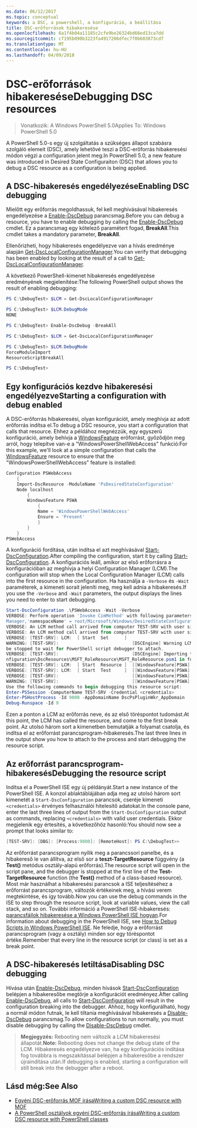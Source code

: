 ```yaml
---
ms.date: 06/12/2017
ms.topic: conceptual
keywords: a DSC, a powershell, a konfiguráció, a beállítása
title: DSC-erőforrások hibakeresése
ms.openlocfilehash: 6a1f4b04a11185c2cfe9be26324bd66ed13ca7dd
ms.sourcegitcommit: cf195b090b3223fa4917206dfec7f0b603873cdf
ms.translationtype: MT
ms.contentlocale: hu-HU
ms.lasthandoff: 04/09/2018
---
```

# <a name="debugging-dsc-resources"></a><span data-ttu-id="fab0b-103">DSC-erőforrások hibakeresése</span><span class="sxs-lookup"><span data-stu-id="fab0b-103">Debugging DSC resources</span></span>

> <span data-ttu-id="fab0b-104">Vonatkozik: A Windows PowerShell 5.0</span><span class="sxs-lookup"><span data-stu-id="fab0b-104">Applies To: Windows PowerShell 5.0</span></span>

<span data-ttu-id="fab0b-105">A PowerShell 5.0-s egy új szolgáltatás a szükséges állapot szabásra szolgáló elemeit (DSC), amely lehetővé teszi a DSC-erőforrás hibakeresési módon végzi a configuration jelent meg.</span><span class="sxs-lookup"><span data-stu-id="fab0b-105">In PowerShell 5.0, a new feature was introduced in Desired State Configuraiton (DSC) that allows you to debug a DSC resource as a configuration is being applied.</span></span>

## <a name="enabling-dsc-debugging"></a><span data-ttu-id="fab0b-106">A DSC-hibakeresés engedélyezése</span><span class="sxs-lookup"><span data-stu-id="fab0b-106">Enabling DSC debugging</span></span>
<span data-ttu-id="fab0b-107">Mielőtt egy erőforrás megoldhassuk, fel kell meghívásával hibakeresés engedélyezése a [Enable-DscDebug](https://technet.microsoft.com/library/mt517870.aspx) parancsmag.</span><span class="sxs-lookup"><span data-stu-id="fab0b-107">Before you can debug a resource, you have to enable debugging by calling the [Enable-DscDebug](https://technet.microsoft.com/library/mt517870.aspx) cmdlet.</span></span>
<span data-ttu-id="fab0b-108">Ez a parancsmag egy kötelező paramétert fogad, **BreakAll**.</span><span class="sxs-lookup"><span data-stu-id="fab0b-108">This cmdlet takes a mandatory parameter, **BreakAll**.</span></span>

<span data-ttu-id="fab0b-109">Ellenőrizheti, hogy hibakeresés engedélyezve van a hívás eredménye alapján [Get-DscLocalConfigurationManager](https://technet.microsoft.com/library/dn407378.aspx).</span><span class="sxs-lookup"><span data-stu-id="fab0b-109">You can verify that debugging has been enabled by looking at the result of a call to [Get-DscLocalConfigurationManager](https://technet.microsoft.com/library/dn407378.aspx).</span></span>

<span data-ttu-id="fab0b-110">A következő PowerShell-kimenet hibakeresés engedélyezése eredményének megjelenítése:</span><span class="sxs-lookup"><span data-stu-id="fab0b-110">The following PowerShell output shows the result of enabling debugging:</span></span>


```powershell
PS C:\DebugTest> $LCM = Get-DscLocalConfigurationManager

PS C:\DebugTest> $LCM.DebugMode
NONE

PS C:\DebugTest> Enable-DscDebug -BreakAll

PS C:\DebugTest> $LCM = Get-DscLocalConfigurationManager

PS C:\DebugTest> $LCM.DebugMode
ForceModuleImport
ResourceScriptBreakAll

PS C:\DebugTest>
```


## <a name="starting-a-configuration-with-debug-enabled"></a><span data-ttu-id="fab0b-111">Egy konfigurációs kezdve hibakeresési engedélyezve</span><span class="sxs-lookup"><span data-stu-id="fab0b-111">Starting a configuration with debug enabled</span></span>
<span data-ttu-id="fab0b-112">A DSC-erőforrás hibakeresési, olyan konfigurációt, amely meghívja az adott erőforrás indítsa el.</span><span class="sxs-lookup"><span data-stu-id="fab0b-112">To debug a DSC resource, you start a configuration that calls that resource.</span></span>
<span data-ttu-id="fab0b-113">Ehhez a példához megnézzük, egy egyszerű konfiguráció, amely behívja a [WindowsFeature](windowsfeatureResource.md) erőforrást, győződjön meg arról, hogy telepítve van-e a "WindowsPowerShellWebAccess" funkció:</span><span class="sxs-lookup"><span data-stu-id="fab0b-113">For this example, we'll look at a simple configuration that calls the [WindowsFeature](windowsfeatureResource.md) resource to ensure that the "WindowsPowerShellWebAccess" feature is installed:</span></span>

```powershell
Configuration PSWebAccess
    {
    Import-DscResource -ModuleName 'PsDesiredStateConfiguration'
    Node localhost
        {
        WindowsFeature PSWA
            {
            Name = 'WindowsPowerShellWebAccess'
            Ensure = 'Present'
            }
        }
    }
PSWebAccess
```
<span data-ttu-id="fab0b-114">A konfiguráció fordítása, után indítsa el azt meghívásával [Start-DscConfiguration](https://technet.microsoft.com/library/dn521623.aspx).</span><span class="sxs-lookup"><span data-stu-id="fab0b-114">After compiling the configuration, start it by calling [Start-DscConfiguration](https://technet.microsoft.com/library/dn521623.aspx).</span></span>
<span data-ttu-id="fab0b-115">A konfigurációs leáll, amikor az első erőforrásra a konfigurációban az meghívja a helyi Configuration Manager (LCM).</span><span class="sxs-lookup"><span data-stu-id="fab0b-115">The configuration will stop when the Local Configuration Manager (LCM) calls into the first resource in the configuration.</span></span>
<span data-ttu-id="fab0b-116">Ha használja a `-Verbose` és `-Wait` paraméterek, a kimeneti sorait jeleníti meg, meg kell adnia a hibakeresés.</span><span class="sxs-lookup"><span data-stu-id="fab0b-116">If you use the `-Verbose` and `-Wait` parameters, the output displays the lines you need to enter to start debugging.</span></span>

```powershell
Start-DscConfiguration .\PSWebAccess -Wait -Verbose
VERBOSE: Perform operation 'Invoke CimMethod' with following parameters, ''methodName' = SendConfigurationApply,'className' = MSFT_DSCLocalConfiguration
Manager,'namespaceName' = root/Microsoft/Windows/DesiredStateConfiguration'.
VERBOSE: An LCM method call arrived from computer TEST-SRV with user sid S-1-5-21-2127521184-1604012920-1887927527-108583.
VERBOSE: An LCM method call arrived from computer TEST-SRV with user sid S-1-5-21-2127521184-1604012920-1887927527-108583.
VERBOSE: [TEST-SRV]: LCM:  [ Start  Set      ]
WARNING: [TEST-SRV]:                            [DSCEngine] Warning LCM is in Debug 'ResourceScriptBreakAll' mode.  Resource script processing will
be stopped to wait for PowerShell script debugger to attach.
VERBOSE: [TEST-SRV]:                            [DSCEngine] Importing the module C:\WINDOWS\system32\WindowsPowerShell\v1.0\Modules\PSDesiredStateCo
nfiguration\DscResources\MSFT_RoleResource\MSFT_RoleResource.psm1 in force mode.
VERBOSE: [TEST-SRV]: LCM:  [ Start  Resource ]  [[WindowsFeature]PSWA]
VERBOSE: [TEST-SRV]: LCM:  [ Start  Test     ]  [[WindowsFeature]PSWA]
VERBOSE: [TEST-SRV]:                            [[WindowsFeature]PSWA] Importing the module MSFT_RoleResource in force mode.
WARNING: [TEST-SRV]:                            [[WindowsFeature]PSWA] Resource is waiting for PowerShell script debugger to attach.
Use the following commands to begin debugging this resource script:
Enter-PSSession -ComputerName TEST-SRV -Credential <credentials>
Enter-PSHostProcess -Id 9000 -AppDomainName DscPsPluginWkr_AppDomain
Debug-Runspace -Id 9
```
<span data-ttu-id="fab0b-117">Ezen a ponton a LCM az erőforrás neve, és az első töréspontot tudomást.</span><span class="sxs-lookup"><span data-stu-id="fab0b-117">At this point, the LCM has called the resource, and come to the first break point.</span></span>
<span data-ttu-id="fab0b-118">Az utolsó három sort a kimenetben bemutatják a folyamat csatolja, és indítsa el az erőforrást parancsprogram-hibakeresés.</span><span class="sxs-lookup"><span data-stu-id="fab0b-118">The last three lines in the output show you how to attach to the process and start debugging the resource script.</span></span>

## <a name="debugging-the-resource-script"></a><span data-ttu-id="fab0b-119">Az erőforrást parancsprogram-hibakeresés</span><span class="sxs-lookup"><span data-stu-id="fab0b-119">Debugging the resource script</span></span>

<span data-ttu-id="fab0b-120">Indítsa el a PowerShell ISE egy új példányát.</span><span class="sxs-lookup"><span data-stu-id="fab0b-120">Start a new instance of the PowerShell ISE.</span></span>
<span data-ttu-id="fab0b-121">A konzol ablaktáblájában adja meg az utolsó három sort kimenetét a `Start-DscConfiguration` parancsok, cseréje kimeneti `<credentials>` érvényes felhasználói hitelesítő adatokat.</span><span class="sxs-lookup"><span data-stu-id="fab0b-121">In the console pane, enter the last three lines of output from the `Start-DscConfiguration` output as commands, replacing `<credentials>` with valid user credentials.</span></span>
<span data-ttu-id="fab0b-122">Ekkor megjelenik egy értesítés, a következőhöz hasonló:</span><span class="sxs-lookup"><span data-stu-id="fab0b-122">You should now see a prompt that looks similar to:</span></span>

```powershell
[TEST-SRV]: [DBG]: [Process:9000]: [RemoteHost]: PS C:\DebugTest>>
```

<span data-ttu-id="fab0b-123">Az erőforrást parancsprogram nyílik meg a parancssori panelbe, és a hibakereső le van állítva, az első sor a **teszt-TargetResource** függvény (a **Test()** metódus osztály-alapú erőforrás).</span><span class="sxs-lookup"><span data-stu-id="fab0b-123">The resource script will open in the script pane, and the debugger is stopped at the first line of the **Test-TargetResource** function (the **Test()** method of a class-based resource).</span></span>
<span data-ttu-id="fab0b-124">Most már használhat a hibakeresési parancsok a ISE teljesítéséhez a erőforrást parancsprogram, változók értékeinek meg, a hívási verem megtekintése, és így tovább.</span><span class="sxs-lookup"><span data-stu-id="fab0b-124">Now you can use the debug commands in the ISE to step through the resource script, look at variable values, view the call stack, and so on.</span></span>
<span data-ttu-id="fab0b-125">További információ a PowerShell ISE-hibakeresés: [parancsfájlok hibakeresése a Windows PowerShell ISE hogyan](https://technet.microsoft.com/en-us/library/dd819480.aspx).</span><span class="sxs-lookup"><span data-stu-id="fab0b-125">For information about debugging in the PowerShell ISE, see [How to Debug Scripts in Windows PowerShell ISE](https://technet.microsoft.com/en-us/library/dd819480.aspx).</span></span>
<span data-ttu-id="fab0b-126">Ne feledje, hogy a erőforrást parancsprogram (vagy a osztály) minden sor egy töréspontot értéke.</span><span class="sxs-lookup"><span data-stu-id="fab0b-126">Remember that every line in the resource script (or class) is set as a break point.</span></span>

## <a name="disabling-dsc-debugging"></a><span data-ttu-id="fab0b-127">A DSC-hibakeresés letiltása</span><span class="sxs-lookup"><span data-stu-id="fab0b-127">Disabling DSC debugging</span></span>

<span data-ttu-id="fab0b-128">Hívása után [Enable-DscDebug](https://technet.microsoft.com/library/mt517870.aspx), minden hívások [Start-DscConfiguration](https://technet.microsoft.com/library/dn521623.aspx) belépjen a hibakeresőbe megtörje a konfigurációt eredményez.</span><span class="sxs-lookup"><span data-stu-id="fab0b-128">After calling [Enable-DscDebug](https://technet.microsoft.com/library/mt517870.aspx), all calls to [Start-DscConfiguration](https://technet.microsoft.com/library/dn521623.aspx) will result in the configuration breaking into the debugger.</span></span> <span data-ttu-id="fab0b-129">Ahhoz, hogy konfigurálható, hogy a normál módon futnak, le kell tiltania meghívásával hibakeresés a [Disable-DscDebug](https://technet.microsoft.com/en-us/library/mt517872.aspx) parancsmag.</span><span class="sxs-lookup"><span data-stu-id="fab0b-129">To allow configurations to run normally, you must disable debugging by calling the [Disable-DscDebug](https://technet.microsoft.com/en-us/library/mt517872.aspx) cmdlet.</span></span>

><span data-ttu-id="fab0b-130">**Megjegyzés:** Rebooting nem változik a LCM hibakeresési állapotát.</span><span class="sxs-lookup"><span data-stu-id="fab0b-130">**Note:** Rebooting does not change the debug state of the LCM.</span></span> <span data-ttu-id="fab0b-131">Hibakeresés engedélyezve van, ha egy konfigurációs indítása fog továbbra is megszakítással belépjen a hibakeresőbe a rendszer újraindítása után.</span><span class="sxs-lookup"><span data-stu-id="fab0b-131">If debugging is enabled, starting a configuration will still break into the debugger after a reboot.</span></span>


## <a name="see-also"></a><span data-ttu-id="fab0b-132">Lásd még:</span><span class="sxs-lookup"><span data-stu-id="fab0b-132">See Also</span></span>
- [<span data-ttu-id="fab0b-133">Egyéni DSC-erőforrás MOF írása</span><span class="sxs-lookup"><span data-stu-id="fab0b-133">Writing a custom DSC resource with MOF</span></span>](authoringResourceMOF.md)
- [<span data-ttu-id="fab0b-134">A PowerShell osztályok egyéni DSC-erőforrás írása</span><span class="sxs-lookup"><span data-stu-id="fab0b-134">Writing a custom DSC resource with PowerShell classes</span></span>](authoringResourceClass.md)